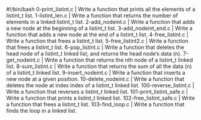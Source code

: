 #!/bin/bash
0-print_listint.c | Write a function that prints all the elements of a listint_t list.
1-listint_len.c | Write a function that returns the number of elements in a linked listint_t list.
2-add_nodeint.c | Write a function that adds a new node at the beginning of a listint_t list.
3-add_nodeint_end.c | Write a function that adds a new node at the end of a listint_t list.
4-free_listint.c | Write a function that frees a listint_t list.
5-free_listint2.c | Write a function that frees a listint_t list.
6-pop_listint.c | Write a function that deletes the head node of a listint_t linked list, and returns the head node’s data (n).
7-get_nodeint.c | Write a function that returns the nth node of a listint_t linked list.
8-sum_listint.c | Write a function that returns the sum of all the data (n) of a listint_t linked list.
9-insert_nodeint.c | Write a function that inserts a new node at a given position.
10-delete_nodeint.c | Write a function that deletes the node at index index of a listint_t linked list.
100-reverse_listint.c | Write a function that reverses a listint_t linked list.
101-print_listint_safe.c | Write a function that prints a listint_t linked list.
102-free_listint_safe.c | Write a function that frees a listint_t list.
103-find_loop.c | Write a function that finds the loop in a linked list.

